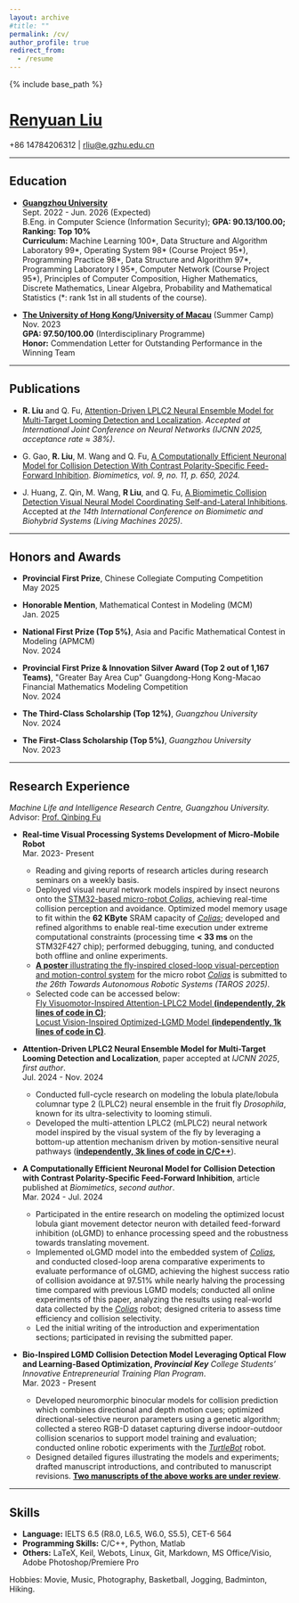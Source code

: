 ```yaml
---
layout: archive
#title: ""
permalink: /cv/
author_profile: true
redirect_from:
  - /resume
---
```


{% include base_path %}

# [Renyuan Liu](https://ryannnice.github.io)
+86 14784206312 | rliu@e.gzhu.edu.cn  

---
## Education

- **[Guangzhou University](https://english.gzhu.edu.cn/)**  
  Sept. 2022 - Jun. 2026 (Expected)  
  B.Eng. in Computer Science (Information Security); **GPA: 90.13/100.00; Ranking: Top 10%**  
  **Curriculum:** Machine Learning 100\*, Data Structure and Algorithm Laboratory 99\*, Operating System 98\* (Course Project 95\*), Programming Practice 98\*, Data Structure and Algorithm 97\*, Programming Laboratory I 95\*, Computer Network (Course Project 95\*), Principles of Computer Composition, Higher Mathematics, Discrete Mathematics, Linear Algebra, Probability and Mathematical Statistics (\*: rank 1st in all students of the course).

- **[The University of Hong Kong](https://www.hku.hk/)/[University of Macau](https://www.um.edu.mo/)** (Summer Camp)  
  Nov. 2023  
  **GPA: 97.50/100.00** (Interdisciplinary Programme)  
  **Honor:** Commendation Letter for Outstanding Performance in the Winning Team

---

## Publications

- **R. Liu** and Q. Fu, [Attention-Driven LPLC2 Neural Ensemble Model for Multi-Target Looming Detection and Localization](https://arxiv.org/abs/2504.04477). *Accepted at International Joint Conference on Neural Networks (IJCNN 2025, acceptance rate ≈ 38%)*.

- G. Gao, **R. Liu**, M. Wang and Q. Fu, [A Computationally Efficient Neuronal Model for Collision Detection With Contrast Polarity-Specific Feed-Forward Inhibition](https://www.mdpi.com/2313-7673/9/11/650). *Biomimetics, vol. 9, no. 11, p. 650, 2024.*

- J. Huang, Z. Qin, M. Wang, **R Liu**, and Q. Fu, [A Biomimetic Collision Detection Visual Neural Model Coordinating Self-and-Lateral Inhibitions](https://www.researchgate.net/publication/391812073_A_biomimetic_collision_detection_visual_neural_model_coordinating_self-and-lateral_inhibitions). Accepted at *the 14th International Conference on Biomimetic and Biohybrid Systems (Living Machines 2025)*.

---

## Honors and Awards

- **Provincial First Prize**, Chinese Collegiate Computing Competition  
  May 2025
  
- **Honorable Mention**, Mathematical Contest in Modeling (MCM)  
  Jan. 2025

- **National First Prize (Top 5%)**, Asia and Pacific Mathematical Contest in Modeling (APMCM)  
  Nov. 2024

- **Provincial First Prize & Innovation Silver Award (Top 2 out of 1,167 Teams)**, "Greater Bay Area Cup" Guangdong-Hong Kong-Macao Financial Mathematics Modeling Competition  
  Nov. 2024

- **The Third-Class Scholarship (Top 12%)**, *Guangzhou University*  
  Nov. 2024

- **The First-Class Scholarship (Top 5%)**, *Guangzhou University*  
  Nov. 2023

---

## Research Experience

*Machine Life and Intelligence Research Centre, Guangzhou University.*  
Advisor: [Prof. Qinbing Fu](https://scholar.google.com/citations?user=YIte1M8AAAAJ&hl=zh-CN)

- **Real-time Visual Processing Systems Development of Micro-Mobile Robot**  
  Mar. 2023- Present
  - Reading and giving reports of research articles during research seminars on a weekly basis.
  - Deployed visual neural network models inspired by insect neurons onto the [STM32-based micro-robot *Colias*](https://link.springer.com/chapter/10.1007/978-3-319-96728-8_17), achieving real-time collision perception and avoidance. Optimized model memory usage to fit within the **62 KByte** SRAM capacity of [*Colias*](https://link.springer.com/chapter/10.1007/978-3-319-96728-8_17); developed and refined algorithms to enable real-time execution under extreme computational constraints (processing time **< 33 ms** on the STM32F427 chip); performed debugging, tuning, and conducted both offline and online experiments.
  - [**A poster** illustrating the fly-inspired closed-loop visual-perception and motion-control system](https://ryannnice.github.io/assets/TAROS_2025_Poster_100.pdf) for the micro robot [*Colias*](https://link.springer.com/chapter/10.1007/978-3-319-96728-8_17) is submitted to *the 26th Towards Autonomous Robotic Systems (TAROS 2025)*.
  - Selected code can be accessed below:  
  [Fly Visuomotor-Inspired Attention-LPLC2 Model **(independently, 2k lines of code in C)**](https://github.com/Ryannnice/mLPLC2_Colias_Robot);  
  [Locust Vision-Inspired Optimized-LGMD Model **(independently, 1k lines of code in C)**](https://github.com/Ryannnice/Optimized-LGMD).
		
		
		
- **Attention-Driven LPLC2 Neural Ensemble Model for Multi-Target Looming Detection and Localization**, paper accepted at *IJCNN 2025*, *first author*.  
  Jul. 2024 - Nov. 2024  
  - Conducted full-cycle research on modeling the lobula plate/lobula columnar type 2 (LPLC2) neural ensemble in the fruit fly *Drosophila*, known for its ultra-selectivity to looming stimuli.
  - Developed the multi-attention LPLC2 (mLPLC2) neural network model inspired by the visual system of the fly by leveraging a bottom-up attention mechanism driven by motion-sensitive neural pathways
([**independently, 3k lines of code in C/C++**](https://github.com/Ryannnice/Offline_Multi-Attention_LPLC2_Model)).

- **A Computationally Efficient Neuronal Model for Collision Detection with Contrast Polarity-Specific Feed-Forward Inhibition**, article published at *Biomimetics*, *second author*.  
  Mar. 2024 - Jul. 2024  
  - Participated in the entire research on modeling the optimized locust lobula giant movement detector neuron with detailed feed-forward inhibition (oLGMD) to enhance processing speed and the robustness towards translating movement.
  - Implemented oLGMD model into the embedded system of [*Colias*](https://link.springer.com/chapter/10.1007/978-3-319-96728-8_17), and conducted closed-loop arena comparative experiments to evaluate performance of oLGMD, achieving the highest success ratio of collision avoidance at 97.51% while nearly halving the processing time compared with previous LGMD models; conducted all online experiments of this paper, analyzing the results using real-world data collected by the [*Colias*](https://link.springer.com/chapter/10.1007/978-3-319-96728-8_17) robot; designed criteria to assess time efficiency and collision selectivity.
   - Led the initial writing of the introduction and experimentation sections; participated in revising the submitted paper.

- **Bio-Inspired LGMD Collision Detection Model Leveraging Optical Flow and Learning-Based Optimization, *Provincial Key*** *College Students’ Innovative Entrepreneurial Training Plan Program*.  
  Mar. 2023 - Present  
  - Developed neuromorphic binocular models for collision prediction which combines directional and depth motion cues; optimized directional-selective neuron parameters using a genetic algorithm; collected a stereo RGB-D dataset capturing diverse indoor-outdoor collision scenarios to support model training and evaluation; conducted online robotic experiments with the [*TurtleBot*](https://www.turtlebot.com/turtlebot3/) robot.
  - Designed detailed figures illustrating the models and experiments; drafted manuscript introductions, and contributed to manuscript revisions. [**Two manuscripts of the above works are under review**](https://papers.ssrn.com/sol3/papers.cfm?abstract_id=5245992).

---


## Skills

- **Language:** IELTS 6.5 (R8.0, L6.5, W6.0, S5.5), CET-6 564
- **Programming Skills:** C/C++, Python, Matlab
- **Others:** LaTeX, Keil, Webots, Linux, Git, Markdown, MS Office/Visio, Adobe Photoshop/Premiere Pro

Hobbies: Movie, Music, Photography, Basketball, Jogging, Badminton, Hiking.
